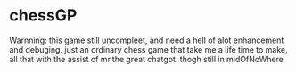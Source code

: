# chessGP
Warnning: this game still uncompleet, and need a hell of alot enhancement and debuging.
just an ordinary chess game that take me a life time to make, all that with the assist of mr.the great chatgpt.
thogh still in midOfNoWhere
